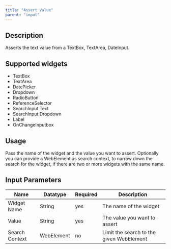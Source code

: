 ```yaml
---
title: "Assert Value"
parent: "input"
---
```


## Description

Asserts the text value from a TextBox, TextArea, DateInput.

## Supported widgets

 + TextBox
 + TextArea
 + DatePicker
 + Dropdown
 + RadioButton
 + ReferenceSelector
 + SearchInput Text
 + SearchInput Dropdown
 + Label
 + OnChangeInputbox

## Usage

Pass the name of the widget and the value you want to assert.
Optionally you can provide a WebElement as search context, to narrow down the search for the widget, if there are two or more widgets with the same name.

## Input Parameters

Name | Datatype | Required | Description
--- | --- | --- | ---
Widget Name | String | yes | The name of the widget
Value | String | yes | The value you want to assert
Search Context | WebElement | no | Limit the search to the given WebElement
